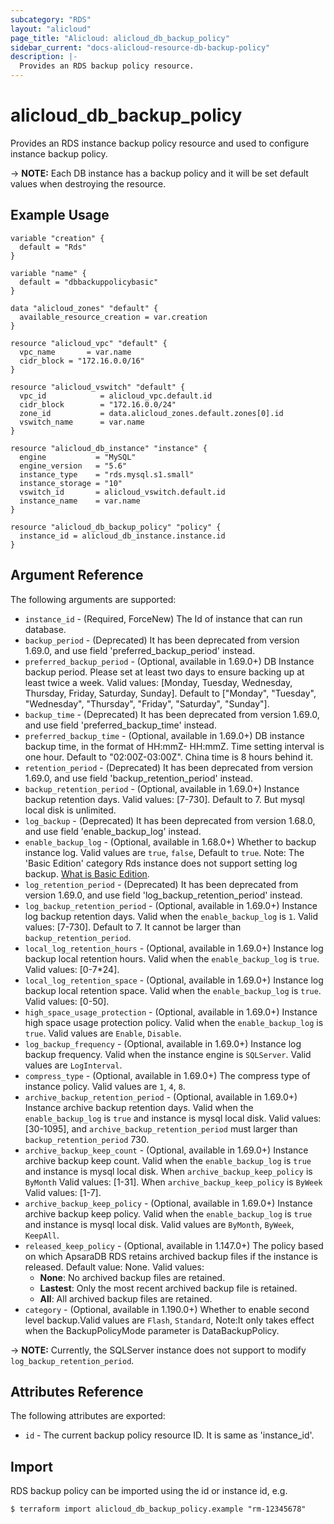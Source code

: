 ```yaml
---
subcategory: "RDS"
layout: "alicloud"
page_title: "Alicloud: alicloud_db_backup_policy"
sidebar_current: "docs-alicloud-resource-db-backup-policy"
description: |-
  Provides an RDS backup policy resource.
---
```


# alicloud\_db\_backup\_policy

Provides an RDS instance backup policy resource and used to configure instance backup policy.

-> **NOTE:** Each DB instance has a backup policy and it will be set default values when destroying the resource.

## Example Usage

```
variable "creation" {
  default = "Rds"
}

variable "name" {
  default = "dbbackuppolicybasic"
}

data "alicloud_zones" "default" {
  available_resource_creation = var.creation
}

resource "alicloud_vpc" "default" {
  vpc_name       = var.name
  cidr_block = "172.16.0.0/16"
}

resource "alicloud_vswitch" "default" {
  vpc_id            = alicloud_vpc.default.id
  cidr_block        = "172.16.0.0/24"
  zone_id           = data.alicloud_zones.default.zones[0].id
  vswitch_name      = var.name
}

resource "alicloud_db_instance" "instance" {
  engine           = "MySQL"
  engine_version   = "5.6"
  instance_type    = "rds.mysql.s1.small"
  instance_storage = "10"
  vswitch_id       = alicloud_vswitch.default.id
  instance_name    = var.name
}

resource "alicloud_db_backup_policy" "policy" {
  instance_id = alicloud_db_instance.instance.id
}
```

## Argument Reference

The following arguments are supported:

* `instance_id` - (Required, ForceNew) The Id of instance that can run database.
* `backup_period` - (Deprecated) It has been deprecated from version 1.69.0, and use field 'preferred_backup_period' instead.
* `preferred_backup_period` - (Optional, available in 1.69.0+) DB Instance backup period. Please set at least two days to ensure backing up at least twice a week. Valid values: [Monday, Tuesday, Wednesday, Thursday, Friday, Saturday, Sunday]. Default to ["Monday", "Tuesday", "Wednesday", "Thursday", "Friday", "Saturday", "Sunday"].
* `backup_time` - (Deprecated) It has been deprecated from version 1.69.0, and use field 'preferred_backup_time' instead.
* `preferred_backup_time` - (Optional, available in 1.69.0+) DB instance backup time, in the format of HH:mmZ- HH:mmZ. Time setting interval is one hour. Default to "02:00Z-03:00Z". China time is 8 hours behind it.
* `retention_period` - (Deprecated) It has been deprecated from version 1.69.0, and use field 'backup_retention_period' instead.
* `backup_retention_period` - (Optional, available in 1.69.0+) Instance backup retention days. Valid values: [7-730]. Default to 7. But mysql local disk is unlimited.
* `log_backup` - (Deprecated) It has been deprecated from version 1.68.0, and use field 'enable_backup_log' instead.
* `enable_backup_log` - (Optional, available in 1.68.0+) Whether to backup instance log. Valid values are `true`, `false`, Default to `true`. Note: The 'Basic Edition' category Rds instance does not support setting log backup. [What is Basic Edition](https://www.alibabacloud.com/help/doc-detail/48980.htm).
* `log_retention_period` - (Deprecated) It has been deprecated from version 1.69.0, and use field 'log_backup_retention_period' instead.
* `log_backup_retention_period` - (Optional, available in 1.69.0+) Instance log backup retention days. Valid when the `enable_backup_log` is `1`. Valid values: [7-730]. Default to 7. It cannot be larger than `backup_retention_period`.
* `local_log_retention_hours` - (Optional, available in 1.69.0+) Instance log backup local retention hours. Valid when the `enable_backup_log` is `true`. Valid values: [0-7*24].
* `local_log_retention_space` - (Optional, available in 1.69.0+) Instance log backup local retention space. Valid when the `enable_backup_log` is `true`. Valid values: [0-50].
* `high_space_usage_protection` - (Optional, available in 1.69.0+) Instance high space usage protection policy. Valid when the `enable_backup_log` is `true`. Valid values are `Enable`, `Disable`.
* `log_backup_frequency` - (Optional, available in 1.69.0+) Instance log backup frequency. Valid when the instance engine is `SQLServer`. Valid values are `LogInterval`.
* `compress_type` - (Optional, available in 1.69.0+) The compress type of instance policy. Valid values are `1`, `4`, `8`.
* `archive_backup_retention_period` - (Optional, available in 1.69.0+) Instance archive backup retention days. Valid when the `enable_backup_log` is `true` and instance is mysql local disk. Valid values: [30-1095], and `archive_backup_retention_period` must larger than `backup_retention_period` 730.
* `archive_backup_keep_count` - (Optional, available in 1.69.0+) Instance archive backup keep count. Valid when the `enable_backup_log` is `true` and instance is mysql local disk. When `archive_backup_keep_policy` is `ByMonth` Valid values: [1-31]. When `archive_backup_keep_policy` is `ByWeek` Valid values: [1-7].
* `archive_backup_keep_policy` - (Optional, available in 1.69.0+) Instance archive backup keep policy. Valid when the `enable_backup_log` is `true` and instance is mysql local disk. Valid values are `ByMonth`, `ByWeek`, `KeepAll`.
* `released_keep_policy` - (Optional, available in 1.147.0+) The policy based on which ApsaraDB RDS retains archived backup files if the instance is released. Default value: None. Valid values:
  * **None**: No archived backup files are retained.
  * **Lastest**: Only the most recent archived backup file is retained.
  * **All**: All archived backup files are retained.
* `category` - (Optional, available in 1.190.0+) Whether to enable second level backup.Valid values are `Flash`, `Standard`, Note:It only takes effect when the BackupPolicyMode parameter is DataBackupPolicy.

-> **NOTE:** Currently, the SQLServer instance does not support to modify `log_backup_retention_period`.

## Attributes Reference

The following attributes are exported:

* `id` - The current backup policy resource ID. It is same as 'instance_id'.

## Import

RDS backup policy can be imported using the id or instance id, e.g.

```
$ terraform import alicloud_db_backup_policy.example "rm-12345678"
```

